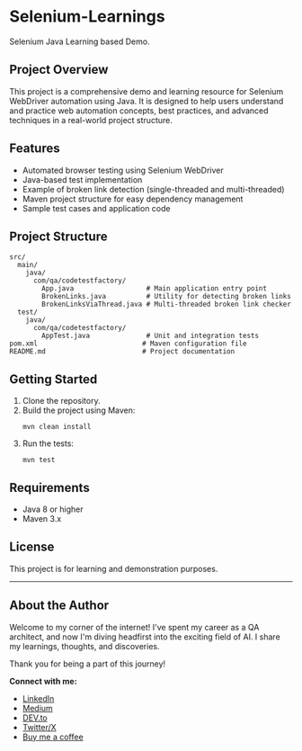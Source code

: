 
# Selenium-Learnings

Selenium Java Learning based Demo.



## Project Overview

This project is a comprehensive demo and learning resource for Selenium WebDriver automation using Java. It is designed to help users understand and practice web automation concepts, best practices, and advanced techniques in a real-world project structure.

## Features

- Automated browser testing using Selenium WebDriver
- Java-based test implementation
- Example of broken link detection (single-threaded and multi-threaded)
- Maven project structure for easy dependency management
- Sample test cases and application code

## Project Structure

```
src/
  main/
    java/
      com/qa/codetestfactory/
        App.java                  # Main application entry point
        BrokenLinks.java          # Utility for detecting broken links
        BrokenLinksViaThread.java # Multi-threaded broken link checker
  test/
    java/
      com/qa/codetestfactory/
        AppTest.java              # Unit and integration tests
pom.xml                          # Maven configuration file
README.md                        # Project documentation
```

## Getting Started

1. Clone the repository.
2. Build the project using Maven:
   ```
   mvn clean install
   ```
3. Run the tests:
   ```
   mvn test
   ```

## Requirements

- Java 8 or higher
- Maven 3.x

## License

This project is for learning and demonstration purposes.

---

## About the Author

Welcome to my corner of the internet! I've spent my career as a QA architect, and now I'm diving headfirst into the exciting field of AI. I share my learnings, thoughts, and discoveries.

Thank you for being a part of this journey!

**Connect with me:**

- [LinkedIn](https://www.linkedin.com/in/sohail056/)
- [Medium](https://medium.com/@sohail056)
- [DEV.to](https://dev.to/codetestfactory)
- [Twitter/X](https://x.com/codetestfactory)
- [Buy me a coffee](https://buymeacoffee.com/sohail056)
